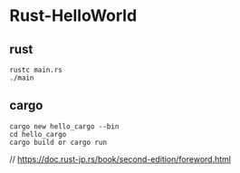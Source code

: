 # Rust-HelloWorld

## rust
```
rustc main.rs
./main
```

## cargo
```
cargo new hello_cargo --bin
cd hello_cargo
cargo build or cargo run
```

// https://doc.rust-jp.rs/book/second-edition/foreword.html
